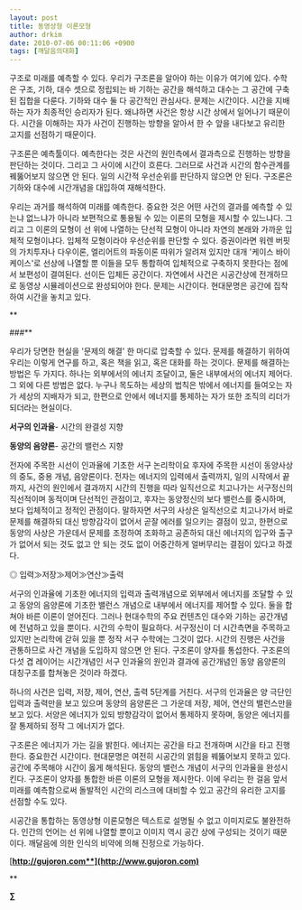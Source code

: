 ```yaml
---
layout: post
title: 동영상형 이론모형
author: drkim
date: 2010-07-06 00:11:06 +0900
tags: [깨달음의대화]
---
```


  




구조로 미래를 예측할 수 있다. 우리가 구조론을 알아야 하는 이유가 여기에 있다. 수학은 구조, 기하, 대수 셋으로 정립되는 바 기하는 공간을 해석하고 대수는 그 공간에 구축된 집합을 다룬다. 기하와 대수 둘 다 공간적인 관심사다. 문제는 시간이다. 시간을 지배하는 자가 최종적인 승리자가 된다. 왜냐하면 사건은 항상 시간 상에서 일어나기 때문이다. 시간을 이해하는 자가 사건이 진행하는 방향을 알아서 한 수 앞을 내다보고 유리한 고지를 선점하기 때문이다. 


  
구조론은 예측툴이다. 예측한다는 것은 사건의 원인측에서 결과측으로 진행하는 방향을 판단하는 것이다. 그리고 그 사이에 시간이 흐른다. 그러므로 사건과 시간의 함수관계를 꿰뚫어보지 않으면 안 된다. 일의 시간적 우선순위를 판단하지 않으면 안 된다. 구조론은 기하와 대수에 시간개념을 대입하여 재해석한다.


  
우리는 과거를 해석하여 미래를 예측한다. 중요한 것은 어떤 사건의 결과를 예측할 수 있는냐 없느냐가 아니라 보편적으로 통용될 수 있는 이론의 모형을 제시할 수 있느냐다. 그리고 그 이론의 모형이 선 위에 나열하는 단선적 모형이 아니라 자연의 본래와 가까운 입체적 모형이냐다. 입체적 모형이라야 우선순위를 판단할 수 있다. 증권이라면 워렌 버핏의 가치투자나 다우이론, 엘리어트의 파동이론 따위가 알려져 있지만 대개 '케이스 바이 케이스'로 선상에 나열할 뿐 이들을 모두 통합하여 입체적으로 구축하지 못한다는 점에서 보편성이 결여된다. 선이든 입체든 공간이다. 자연에서 사건은 시공간상에 전개하므로 동영상 시뮬레이션으로 완성되어야 한다. 문제는 시간이다. 현대문명은 공간에 집착하여 시간을 놓치고 있다. 



**
  
###**




  
우리가 당면한 현실을 '문제의 해결' 한 마디로 압축할 수 있다. 문제를 해결하기 위하여 우리는 이렇게 연구를 하고, 혹은 책을 읽고, 혹은 대화를 하는 것이다. 문제를 해결하는 방법은 두 가지다. 하나는 외부에서의 에너지 조달이고, 둘은 내부에서의 에너지 제어다. 그 외에 다른 방법은 없다. 누구나 목도하는 세상의 법칙은 밖에서 에너지를 들여오는 자가 세상의 지배자가 되고, 한편으로 안에서 에너지를 통제하는 자가 또한 조직의 리더가 되더라는 현실이다. 




  
**서구의 인과율**- 시간의 완결성 지향

**동양의 음양론**- 공간의 밸런스 지향




  
전자에 주목한 시선이 인과율에 기초한 서구 논리학이요 후자에 주목한 시선이 동양사상의 중도, 중용 개념, 음양론이다. 전자는 에너지의 입력에서 출력까지, 일의 시작에서 끝까지, 사건의 원인에서 결과까지 시간의 진행을 따라 일직선으로 치고나가는 서구정신의 직선적이며 동적이며 단선적인 관점이고, 후자는 동양정신의 보다 밸런스를 중시하며, 보다 입체적이고 정적인 관점이다. 말하자면 서구의 사상은 일직선으로 치고나가서 바로 문제를 해결하되 대신 방향감각이 없어서 곧잘 에러를 일으키는 결점이 있고, 한편으로 동양의 사상은 가운데서 문제를 조정하여 조화하고 공존하되 대신 에너지의 입구와 출구가 없어서 되는 것도 없고 안 되는 것도 없이 어중간하게 얼버무리는 결점이 있다고 하겠다. 




  
◎ 입력≫저장≫제어≫연산≫출력




  
서구의 인과율에 기초한 에너지의 입력과 출력개념으로 외부에서 에너지를 조달할 수 있고 동양의 음양론에 기초한 밸런스 개념으로 내부에서 에너지를 제어할 수 있다. 둘을 합쳐야 바른 이론이 얻어진다. 그러나 현대수학의 주요 컨텐츠인 대수와 기하는 공간개념에 전념하고 있을 뿐이다. 시간의 수학이 필요하다. 서구정신이 더 시간측면을 주목하고 있지만 논리학에 갇혀 있을 뿐 정작 서구 수학에는 그것이 없다. 시간의 진행은 사건을 관통하므로 사건 개념을 도입하지 않으면 안 된다. 구조론이 양자를 통섭한다. 구조론의 다섯 겹 레이어는 시간개념인 서구 인과율의 원인과 결과에 공간개념인 동양 음양론의 대칭구조를 합쳐놓은 것이라 하겠다.


  
하나의 사건은 입력, 저장, 제어, 연산, 출력 5단계를 거친다. 서구의 인과율은 양 극단인 입력과 출력만을 보고 있으며 동양의 음양론은 그 가운데 저장, 제어, 연산의 밸런스만을 보고 있다. 서양은 에너지가 있되 방향감각이 없어서 통제하지 못하며, 동양은 에너지를 잘 통제하되 정작 그 에너지가 없다. 


  
구조론은 에너지가 가는 길을 밝힌다. 에너지는 공간을 타고 전개하며 시간을 타고 진행한다. 중요한건 시간이다. 현대문명은 여전히 시공간의 얽힘을 꿰뚫어보지 못하고 있다. 공간에 주목해야 시간이 옳게 해석된다. 동양의 밸런스 개념이 서구의 인과율을 완성시킨다. 구조론이 양자를 통합한 바른 이론의 모형을 제시한다. 이에 우리는 한 걸음 앞서 미래를 예측함으로써 돌발적인 시간의 리스크에 대비할 수 있고 공간의 유리한 고지를 선점할 수도 있다. 


  
시공간을 통합하는 동영상형 이론모형은 텍스트로 설명될 수 없고 이미지로도 불완전하다. 인간의 언어는 선 위에 나열할 뿐이고 이미지 역시 공간 상에 구성되는 것이기 때문이다. 깨달음에 의한 인식의 비약에 의해 진정으로 가능하다.





[**http://gujoron.com**](http://www.gujoron.com)**
  
**

**∑**